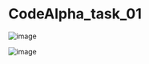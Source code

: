 # CodeAlpha_task_01

![image](https://github.com/user-attachments/assets/c7846338-4e13-4126-a617-1692a454b71b)

![image](https://github.com/user-attachments/assets/768cdf72-3955-43f7-8a4c-728d8fd3cba6)

